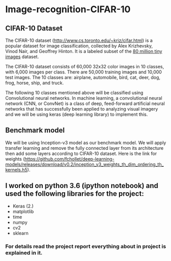 # Image-recognition-CIFAR-10
## CIFAR-10 Dataset

The CIFAR-10 dataset (http://www.cs.toronto.edu/~kriz/cifar.html) is a popular dataset for image classification, collected by Alex Krizhevsky, Vinod Nair, and Geoffrey Hinton. It is a labeled subset of the [80 million tiny images](http://people.csail.mit.edu/torralba/tinyimages/) dataset.

The CIFAR-10 dataset consists of 60,000 32x32 color images in 10 classes, with 6,000 images per class. There are 50,000 training images and 10,000 test images. The 10 classes are: airplane, automobile, bird, cat, deer, dog, frog, horse, ship, and truck.

The following 10 classes mentioned above will be classified using Convolutional neural networks. In machine learning, a convolutional neural network (CNN, or ConvNet) is a class of deep, feed-forward artificial neural networks that has successfully been applied to analyzing visual imagery and we will be using keras (deep learning library) to implement this.

## Benchmark model
We will be using Inception-v3 model as our benchmark model. We will apply transfer learning and remove the fully connected layer from its architecture then add some layers according to CIFAR-10 dataset. Here is the link for weights (https://github.com/fchollet/deep-learning-models/releases/download/v0.2/inception_v3_weights_th_dim_ordering_th_kernels.h5).  

## I worked on python 3.6 (ipython notebook) and used the following libraries for the project:
- Keras (2.)
- matplotlib
- time
- numpy 
- cv2
- sklearn

### For details read the project report everything about in project is explained in it.
